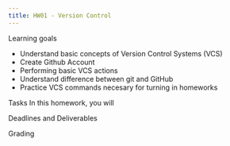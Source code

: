 ```yaml
---
title: HW01 - Version Control
---
```


 Learning goals
- Understand basic concepts of Version Control Systems (VCS)
- Create Github Account
- Performing basic VCS actions
- Understand difference between git and GitHub
- Practice VCS commands necesary for turning in homeworks

Tasks
In this homework, you will 

Deadlines and Deliverables

Grading